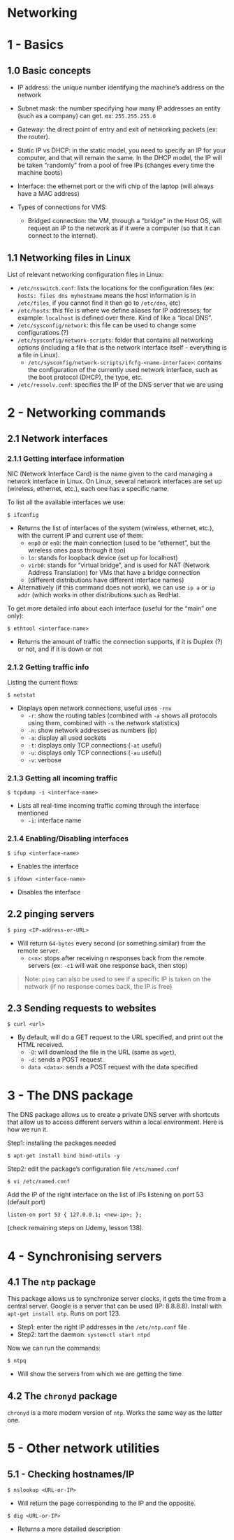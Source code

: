 # Networking

# 1 - Basics
## 1.0 Basic concepts
* IP address: the unique number identifying the machine’s address on the network
* Subnet mask: the number specifying how many IP addresses an entity (such as a company) can get. ex: `255.255.255.0`
* Gateway: the direct point of entry and exit of networking packets (ex: the router).
* Static IP vs DHCP: in the static model, you need to specify an IP for your computer, and that will remain the same. In the DHCP model, the IP will be taken “randomly” from a pool of free IPs (changes every time the machine boots)
* Interface: the ethernet port or the wifi chip of the laptop (will always have a MAC address)

* Types of connections for VMS:
	* Bridged connection: the VM, through a “bridge” in the Host OS, will request an IP to the network as if it were a computer (so that it can connect to the internet).

## 1.1 Networking files in Linux
List of relevant networking configuration files in Linux:
* `/etc/nsswitch.conf`: lists the locations for the configuration files (ex: `hosts: files dns myhostname` means the host information is in `/etc/files`, if you cannot find it then go to `/etc/dns`, etc)
* `/etc/hosts`: this file is where we define aliases for IP addresses; for example: `localhost` is defined over there. Kind of like a “local DNS”.
* `/etc/sysconfig/network`: this file can be used to change some configurations (?)
* `/etc/sysconfig/network-scripts`: folder that contains all networking options (including a file that is the network interface itself - everything is a file in Linux).
	* `/etc/sysconfig/network-scripts/ifcfg-<name-interface>`: contains the configuration of the currently used network interface, such as the boot protocol (DHCP), the type, etc.
* `/etc/ressolv.conf`: specifies the IP of the DNS server that we are using


# 2 - Networking commands
## 2.1 Network interfaces
### 2.1.1 Getting interface information
NIC (Network Interface Card) is the name given to the card managing a network interface in Linux. On Linux, several network interfaces are set up (wireless, ethernet, etc.), each one has a specific name.

To list all the available interfaces we use:
```
$ ifconfig
```
* Returns the list of interfaces of the system (wireless, ethernet, etc.), with the current IP and current use of them:
	* `enp0` or `en0`: the main connection (used to be “ethernet”, but the wireless ones pass through it too)
	* `lo`: stands for loopback device (set up for localhost)
	* `virb0`: stands for “virtual bridge”, and is used for NAT (Network Address Translation) for VMs that have a bridge connection
	* (different distributions have different interface names)
* Alternatively (if this command does not work), we can use `ip a` or `ip addr` (which works in other distributions such as RedHat. 

To get more detailed info about each interface (useful for the “main” one only):
```
$ ethtool <interface-name>
```
* Returns the amount of traffic the connection supports, if it is Duplex (?) or not, and if it is down or not

### 2.1.2 Getting traffic info
Listing the current flows:
```
$ netstat
```
* Displays open network connections, useful uses `-rnv`
	* `-r`: show the routing tables (combined with `-a` shows all protocols using them, combined with `-s` the network statistics)
	* `-n`: show network addresses as numbers (ip)
	* `-a`: display all used sockets
	* `-t`: displays only TCP connections (`-at` useful)
	* `-u`: displays only TCP connections (`-au` useful)
	* `-v`: verbose

### 2.1.3 Getting all incoming traffic
```
$ tcpdump -i <interface-name>
```
* Lists all real-time incoming traffic coming through the interface mentioned
	* `-i`: interface name

### 2.1.4 Enabling/Disabling interfaces
```
$ ifup <interface-name>
```
* Enables the interface

```
$ ifdown <interface-name>
```
* Disables the interface

## 2.2 pinging servers
```
$ ping <IP-address-or-URL>
```
* Will return `64-bytes` every second (or something similar) from the remote server.
	* `c<n>`: stops after receiving n responses back from the remote servers (ex: `-c1` will wait one response back, then stop)
> Note: `ping` can also be used to see if a specific IP is taken on the network (if no response comes back, the IP is free)  

## 2.3 Sending requests to websites
```
$ curl <url>
```
* By default, will do a GET request to the URL specified, and print out the HTML received.
	* `-O`: will download the file in the URL (same as `wget`),
	* `-d`: sends a POST request.
	* `data <data>`: sends a POST request with the data specified

# 3 - The DNS package
The DNS package allows us to create a private DNS server with shortcuts that allow us to access different servers within a local environment. Here is how we run it.

Step1: installing the packages needed
```
$ apt-get install bind bind-utils -y
```

Step2: edit the package’s configuration file `/etc/named.conf`
```
$ vi /etc/named.conf
```
Add the IP of the right interface on the list of IPs listening on port 53 (default port)
```
listen-on port 53 { 127.0.0.1; <new-ip>; };
```
 (check remaining steps on Udemy, lesson 138).


# 4 - Synchronising servers
## 4.1 The `ntp` package
This package allows us to synchronize server clocks, it gets the time from a central server. Google is a server that can be used (IP: 8.8.8.8). Install with `apt-get install ntp`. Runs on port 123.

* Step1: enter the right IP addresses in the `/etc/ntp.conf` file
* Step2: tart the daemon: `systemctl start ntpd`

Now we can run the commands:
```
$ ntpq 
```
* Will show the servers from which we are getting the time

## 4.2 The `chronyd` package
`chronyd` is a more modern version of `ntp`. Works the same way as the latter one.

# 5 - Other network utilities
## 5.1 - Checking hostnames/IP
```
$ nslookup <URL-or-IP>
```
* Will return the page corresponding to the IP and the opposite.

```
$ dig <URL-or-IP>
```
* Returns a more detailed description






